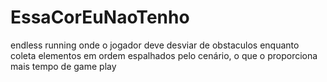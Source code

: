 # EssaCorEuNaoTenho
endless running onde o jogador deve desviar de obstaculos enquanto coleta elementos em ordem espalhados pelo cenário, o que o proporciona mais tempo de game play
